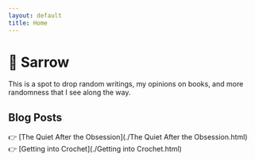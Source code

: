 ```yaml
---
layout: default
title: Home
---
```


# 🥞 Sarrow

This is a spot to drop random writings, my opinions on books, and more randomness that I see along the way.

## Blog Posts

👉 [The Quiet After the Obsession](./The Quiet After the Obsession.html)  
👉 [Getting into Crochet](./Getting into Crochet.html)  
